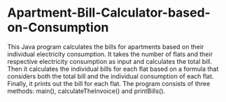 # Apartment-Bill-Calculator-based-on-Consumption

  This Java program calculates the bills for apartments based on their individual electricity consumption. It takes the number of flats and their respective electricity consumption as input and calculates the total bill. Then it calculates the individual bills for each flat based on a formula that considers both the total bill and the individual consumption of each flat. Finally, it prints out the bill for each flat. The program consists of three methods: main(), calculateTheInvoice() and printBills().
